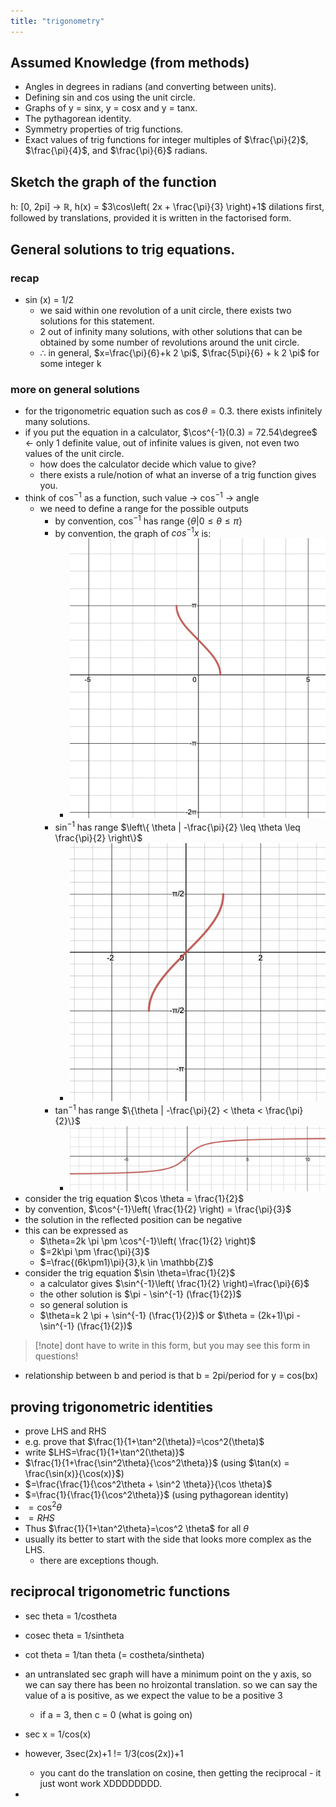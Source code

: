```yaml
---
title: "trigonometry"
---
```

## Assumed Knowledge (from methods)
- Angles in degrees in radians (and converting between units).
- Defining sin and cos using the unit circle.
- Graphs of y = sinx, y = cosx and y = tanx.
- The pythagorean identity.
- Symmetry properties of trig functions.
- Exact values of trig functions for integer multiples of $\frac{\pi}{2}$, $\frac{\pi}{4}$, and $\frac{\pi}{6}$ radians.

## Sketch the graph of the function
h: \[0, 2pi] -> $\mathbb{R}$, h(x) = $3\cos\left( 2x + \frac{\pi}{3} \right)+1$
dilations first, followed by translations, provided it is written in the factorised form.

## General solutions to trig equations.
### recap
- sin (x) = 1/2
	- we said within one revolution of a unit circle, there exists two solutions for this statement.
	- 2 out of infinity many solutions, with other solutions that can be obtained by some number of revolutions around the unit circle.
	- $\therefore$ in general, $x=\frac{\pi}{6}+k 2 \pi$, $\frac{5\pi}{6} + k 2 \pi$ for some integer k
### more on general solutions
- for the trigonometric equation such as $\cos \theta = 0.3$. there exists infinitely many solutions.
- if you put the equation in a calculator, $\cos^{-1}(0.3) = 72.54\degree$ <- only 1 definite value, out of infinite values is given, not even two values of the unit circle.
	- how does the calculator decide which value to give?
	- there exists a rule/notion of what an inverse of a trig function gives you.
- think of $\cos^{-1}$ as a function, such value -> $\cos^{-1}$ -> angle
	- we need to define a range for the possible outputs
		- by convention, $\cos^{-1}$ has range $\{\theta |0\leq \theta\leq \pi\}$
		- by convention, the graph of $cos^{-1}x$ is: 
			- ![300](notes/images/Screen%20Shot%202023-08-14%20at%209.09.44%20am.png)
		- $\sin^{-1}$ has range $\left\{ \theta | -\frac{\pi}{2} \leq \theta \leq \frac{\pi}{2} \right\}$
			- ![300](notes/images/Screen%20Shot%202023-08-14%20at%209.11.04%20am.png)
		- $\tan^{-1}$ has range $\{\theta | -\frac{\pi}{2} < \theta < \frac{\pi}{2}\}$
			- ![500](notes/images/Screen%20Shot%202023-08-14%20at%209.13.04%20am.png)
- consider the trig equation $\cos \theta = \frac{1}{2}$
- by convention, $\cos^{-1}\left( \frac{1}{2} \right) = \frac{\pi}{3}$
- the solution in the reflected position can be negative
- this can be expressed as 
	- $\theta=2k \pi \pm \cos^{-1}\left( \frac{1}{2} \right)$
	- $=2k\pi \pm \frac{\pi}{3}$
	- $=\frac{(6k\pm1)\pi}{3},k \in \mathbb{Z}$
- consider the trig equation $\sin \theta=\frac{1}{2}$
	- a calculator gives $\sin^{-1}\left( \frac{1}{2} \right)=\frac{\pi}{6}$
	- the other solution is $\pi - \sin^{-1} (\frac{1}{2})$
	- so general solution is
	- $\theta=k 2 \pi + \sin^{-1} (\frac{1}{2})$ or $\theta = (2k+1)\pi - \sin^{-1} (\frac{1}{2})$
> [!note] dont have to write in this form, but you may see this form in questions!

- relationship between b and period is that b = 2pi/period for y = cos(bx)

## proving trigonometric identities
- prove LHS and RHS
- e.g. prove that $\frac{1}{1+\tan^2(\theta)}=\cos^2(\theta)$
- write $LHS=\frac{1}{1+\tan^2(\theta)}$
- $\frac{1}{1+\frac{\sin^2\theta}{\cos^2\theta}}$ (using $\tan(x) = \frac{\sin(x)}{\cos(x)}$)
- $=\frac{\frac{1}{\cos^2\theta + \sin^2 \theta}}{\cos \theta}$
- $=\frac{1}{\frac{1}{\cos^2\theta}}$ (using pythagorean identity)
- $=\cos^2\theta$
- $=RHS$
- Thus $\frac{1}{1+\tan^2\theta}=\cos^2 \theta$ for all $\theta$
- usually its better to start with the side that looks more complex as the LHS.
	- there are exceptions though.
## reciprocal trigonometric functions
- sec theta = 1/costheta
- cosec theta = 1/sintheta
- cot theta = 1/tan theta (= costheta/sintheta)

- an untranslated sec graph will have a minimum point on the y axis, so we can say there has been no hroizontal translation. so we can say the value of a is positive, as we expect the value to be a positive 3
	- if a = 3, then c = 0 (what is going on)
- sec x = 1/cos(x)
- however, 3sec(2x)+1 != 1/3(cos(2x))+1
	- you cant do the translation on cosine, then getting the reciprocal - it just wont work XDDDDDDDD.
- 
